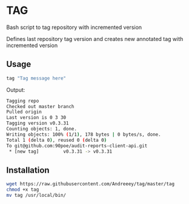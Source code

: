 # TAG
Bash script to tag repository with incremented version

Defines last repository tag version and creates new annotated tag with incremented version

## Usage

```bash
tag "Tag message here"
```

Output:

```bash
Tagging repo
Checked out master branch
Pulled origin
Last version is 0 3 30
Tagging version v0.3.31
Counting objects: 1, done.
Writing objects: 100% (1/1), 178 bytes | 0 bytes/s, done.
Total 1 (delta 0), reused 0 (delta 0)
To git@github.com:90poe/audit-reports-client-api.git
 * [new tag]         v0.3.31 -> v0.3.31
```

## Installation

```bash
wget https://raw.githubusercontent.com/Andreeey/tag/master/tag
chmod +x tag
mv tag /usr/local/bin/
```
